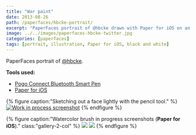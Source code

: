 ```yaml
---
title: "War paint"
date: 2013-08-26
path: /paperfaces/hbcke-portrait/
excerpt: "PaperFaces portrait of @hbcke drawn with Paper for iOS on an iPad."
image: ../../images/paperfaces-hbcke-twitter.jpg
categories: [paperfaces]
tags: [portrait, illustration, Paper for iOS, black and white]
---
```


PaperFaces portrait of [@hbcke](https://twitter.com/hbcke).

**Tools used:**

- [Pogo Connect Bluetooth Smart Pen](https://www.amazon.com/gp/product/B009K448L4/ref=as_li_ss_tl?ie=UTF8&camp=1789&creative=390957&creativeASIN=B009K448L4&linkCode=as2&tag=mademist-20)
- [Paper for iOS](https://paper.bywetransfer.com/)

{% figure caption:"Sketching out a face lightly with the pencil tool." %}
[![Work in process screenshot](../../images/paperfaces-hbcke-process-1-750.jpg)](../../images/paperfaces-hbcke-process-1-lg.jpg)
{% endfigure %}

{% figure caption:"Watercolor brush in progress screenshots (**Paper for iOS**)." class:"gallery-2-col" %}
[![](../../images/paperfaces-hbcke-process-2-600.jpg)](../../images/paperfaces-hbcke-process-2-lg.jpg)
[![](../../images/paperfaces-hbcke-process-3-600.jpg)](../../images/paperfaces-hbcke-process-3-lg.jpg)
{% endfigure %}
